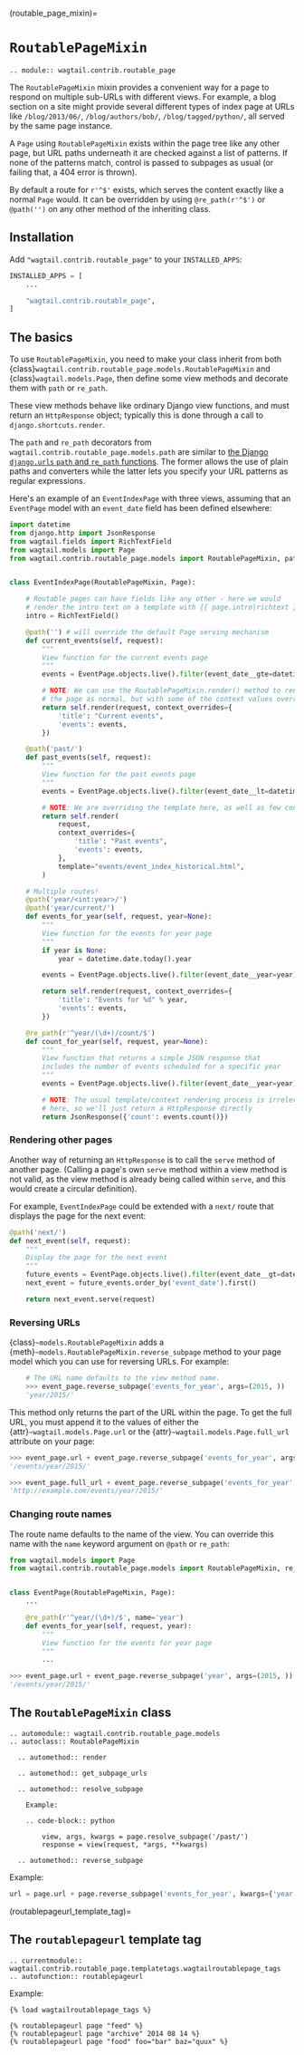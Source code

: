 (routable_page_mixin)=

# `RoutablePageMixin`

```{eval-rst}
.. module:: wagtail.contrib.routable_page
```

The `RoutablePageMixin` mixin provides a convenient way for a page to respond on multiple sub-URLs with different views. For example, a blog section on a site might provide several different types of index page at URLs like `/blog/2013/06/`, `/blog/authors/bob/`, `/blog/tagged/python/`, all served by the same page instance.

A `Page` using `RoutablePageMixin` exists within the page tree like any other page, but URL paths underneath it are checked against a list of patterns. If none of the patterns match, control is passed to subpages as usual (or failing that, a 404 error is thrown).

By default a route for `r'^$'` exists, which serves the content exactly like a normal `Page` would. It can be overridden by using `@re_path(r'^$')` or `@path('')` on any other method of the inheriting class.

## Installation

Add `"wagtail.contrib.routable_page"` to your `INSTALLED_APPS`:

```python
INSTALLED_APPS = [
    ...

    "wagtail.contrib.routable_page",
]
```

## The basics

To use `RoutablePageMixin`, you need to make your class inherit from both {class}`wagtail.contrib.routable_page.models.RoutablePageMixin` and {class}`wagtail.models.Page`, then define some view methods and decorate them with `path` or `re_path`.

These view methods behave like ordinary Django view functions, and must return an `HttpResponse` object; typically this is done through a call to `django.shortcuts.render`.

The `path` and `re_path` decorators from `wagtail.contrib.routable_page.models.path` are similar to [the Django `django.urls` `path` and `re_path` functions](inv:django#topics/http/urls). The former allows the use of plain paths and converters while the latter lets you specify your URL patterns as regular expressions.

Here's an example of an `EventIndexPage` with three views, assuming that an `EventPage` model with an `event_date` field has been defined elsewhere:

```python
import datetime
from django.http import JsonResponse
from wagtail.fields import RichTextField
from wagtail.models import Page
from wagtail.contrib.routable_page.models import RoutablePageMixin, path, re_path


class EventIndexPage(RoutablePageMixin, Page):

    # Routable pages can have fields like any other - here we would
    # render the intro text on a template with {{ page.intro|richtext }}
    intro = RichTextField()

    @path('') # will override the default Page serving mechanism
    def current_events(self, request):
        """
        View function for the current events page
        """
        events = EventPage.objects.live().filter(event_date__gte=datetime.date.today())

        # NOTE: We can use the RoutablePageMixin.render() method to render
        # the page as normal, but with some of the context values overridden
        return self.render(request, context_overrides={
            'title': "Current events",
            'events': events,
        })

    @path('past/')
    def past_events(self, request):
        """
        View function for the past events page
        """
        events = EventPage.objects.live().filter(event_date__lt=datetime.date.today())

        # NOTE: We are overriding the template here, as well as few context values
        return self.render(
            request,
            context_overrides={
                'title': "Past events",
                'events': events,
            },
            template="events/event_index_historical.html",
        )

    # Multiple routes!
    @path('year/<int:year>/')
    @path('year/current/')
    def events_for_year(self, request, year=None):
        """
        View function for the events for year page
        """
        if year is None:
            year = datetime.date.today().year

        events = EventPage.objects.live().filter(event_date__year=year)

        return self.render(request, context_overrides={
            'title': "Events for %d" % year,
            'events': events,
        })

    @re_path(r'^year/(\d+)/count/$')
    def count_for_year(self, request, year=None):
        """
        View function that returns a simple JSON response that
        includes the number of events scheduled for a specific year
        """
        events = EventPage.objects.live().filter(event_date__year=year)

        # NOTE: The usual template/context rendering process is irrelevant
        # here, so we'll just return a HttpResponse directly
        return JsonResponse({'count': events.count()})
```

### Rendering other pages

Another way of returning an `HttpResponse` is to call the `serve` method of another page. (Calling a page's own `serve` method within a view method is not valid, as the view method is already being called within `serve`, and this would create a circular definition).

For example, `EventIndexPage` could be extended with a `next/` route that displays the page for the next event:

```python
@path('next/')
def next_event(self, request):
    """
    Display the page for the next event
    """
    future_events = EventPage.objects.live().filter(event_date__gt=datetime.date.today())
    next_event = future_events.order_by('event_date').first()

    return next_event.serve(request)
```

### Reversing URLs

{class}`~models.RoutablePageMixin` adds a {meth}`~models.RoutablePageMixin.reverse_subpage` method to your page model which you can use for reversing URLs. For example:

```python
    # The URL name defaults to the view method name.
    >>> event_page.reverse_subpage('events_for_year', args=(2015, ))
    'year/2015/'
```

This method only returns the part of the URL within the page. To get the full URL, you must append it to the values of either the {attr}`~wagtail.models.Page.url` or the {attr}`~wagtail.models.Page.full_url` attribute on your page:

```python
>>> event_page.url + event_page.reverse_subpage('events_for_year', args=(2015, ))
'/events/year/2015/'

>>> event_page.full_url + event_page.reverse_subpage('events_for_year', args=(2015, ))
'http://example.com/events/year/2015/'
```

### Changing route names

The route name defaults to the name of the view. You can override this name with the `name` keyword argument on `@path` or `re_path`:

```python
from wagtail.models import Page
from wagtail.contrib.routable_page.models import RoutablePageMixin, re_path


class EventPage(RoutablePageMixin, Page):
    ...

    @re_path(r'^year/(\d+)/$', name='year')
    def events_for_year(self, request, year):
        """
        View function for the events for year page
        """
        ...
```

```python
>>> event_page.url + event_page.reverse_subpage('year', args=(2015, ))
'/events/year/2015/'
```

## The `RoutablePageMixin` class

```{eval-rst}
.. automodule:: wagtail.contrib.routable_page.models
.. autoclass:: RoutablePageMixin

  .. automethod:: render

  .. automethod:: get_subpage_urls

  .. automethod:: resolve_subpage

    Example:

    .. code-block:: python

        view, args, kwargs = page.resolve_subpage('/past/')
        response = view(request, *args, **kwargs)

  .. automethod:: reverse_subpage

```

Example:

```python
url = page.url + page.reverse_subpage('events_for_year', kwargs={'year': '2014'})
```

(routablepageurl_template_tag)=

## The `routablepageurl` template tag

```{eval-rst}
.. currentmodule:: wagtail.contrib.routable_page.templatetags.wagtailroutablepage_tags
.. autofunction:: routablepageurl

```

Example:

```html+django
{% load wagtailroutablepage_tags %}

{% routablepageurl page "feed" %}
{% routablepageurl page "archive" 2014 08 14 %}
{% routablepageurl page "food" foo="bar" baz="quux" %}
```
